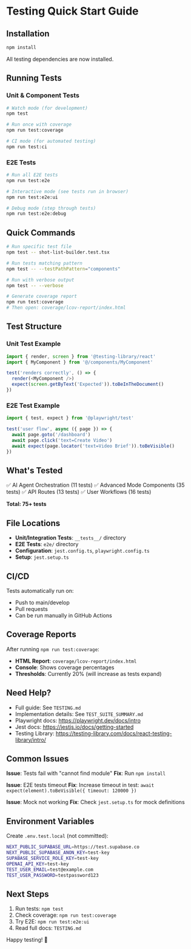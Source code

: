 # Testing Quick Start Guide

## Installation

```bash
npm install
```

All testing dependencies are now installed.

## Running Tests

### Unit & Component Tests

```bash
# Watch mode (for development)
npm test

# Run once with coverage
npm run test:coverage

# CI mode (for automated testing)
npm run test:ci
```

### E2E Tests

```bash
# Run all E2E tests
npm run test:e2e

# Interactive mode (see tests run in browser)
npm run test:e2e:ui

# Debug mode (step through tests)
npm run test:e2e:debug
```

## Quick Commands

```bash
# Run specific test file
npm test -- shot-list-builder.test.tsx

# Run tests matching pattern
npm test -- --testPathPattern="components"

# Run with verbose output
npm test -- --verbose

# Generate coverage report
npm run test:coverage
# Then open: coverage/lcov-report/index.html
```

## Test Structure

### Unit Test Example
```typescript
import { render, screen } from '@testing-library/react'
import { MyComponent } from '@/components/MyComponent'

test('renders correctly', () => {
  render(<MyComponent />)
  expect(screen.getByText('Expected')).toBeInTheDocument()
})
```

### E2E Test Example
```typescript
import { test, expect } from '@playwright/test'

test('user flow', async ({ page }) => {
  await page.goto('/dashboard')
  await page.click('text=Create Video')
  await expect(page.locator('text=Video Brief')).toBeVisible()
})
```

## What's Tested

✅ AI Agent Orchestration (11 tests)
✅ Advanced Mode Components (35 tests)
✅ API Routes (13 tests)
✅ User Workflows (16 tests)

**Total: 75+ tests**

## File Locations

- **Unit/Integration Tests**: `__tests__/` directory
- **E2E Tests**: `e2e/` directory
- **Configuration**: `jest.config.ts`, `playwright.config.ts`
- **Setup**: `jest.setup.ts`

## CI/CD

Tests automatically run on:
- Push to main/develop
- Pull requests
- Can be run manually in GitHub Actions

## Coverage Reports

After running `npm run test:coverage`:
- **HTML Report**: `coverage/lcov-report/index.html`
- **Console**: Shows coverage percentages
- **Thresholds**: Currently 20% (will increase as tests expand)

## Need Help?

- Full guide: See `TESTING.md`
- Implementation details: See `TEST_SUITE_SUMMARY.md`
- Playwright docs: https://playwright.dev/docs/intro
- Jest docs: https://jestjs.io/docs/getting-started
- Testing Library: https://testing-library.com/docs/react-testing-library/intro/

## Common Issues

**Issue**: Tests fail with "cannot find module"
**Fix**: Run `npm install`

**Issue**: E2E tests timeout
**Fix**: Increase timeout in test: `await expect(element).toBeVisible({ timeout: 120000 })`

**Issue**: Mock not working
**Fix**: Check `jest.setup.ts` for mock definitions

## Environment Variables

Create `.env.test.local` (not committed):
```bash
NEXT_PUBLIC_SUPABASE_URL=https://test.supabase.co
NEXT_PUBLIC_SUPABASE_ANON_KEY=test-key
SUPABASE_SERVICE_ROLE_KEY=test-key
OPENAI_API_KEY=test-key
TEST_USER_EMAIL=test@example.com
TEST_USER_PASSWORD=testpassword123
```

## Next Steps

1. Run tests: `npm test`
2. Check coverage: `npm run test:coverage`
3. Try E2E: `npm run test:e2e:ui`
4. Read full docs: `TESTING.md`

Happy testing! 🚀
